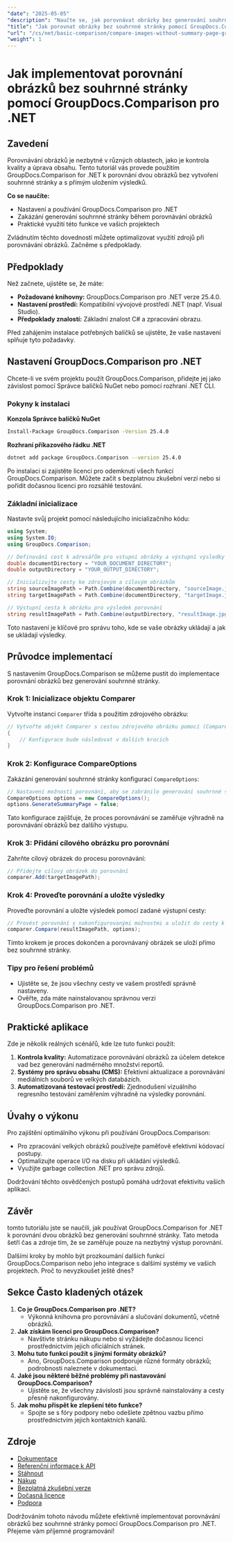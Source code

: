```yaml
---
"date": "2025-05-05"
"description": "Naučte se, jak porovnávat obrázky bez generování souhrnné stránky pomocí nástroje GroupDocs.Comparison pro .NET. Zefektivněte svůj pracovní postup."
"title": "Jak porovnat obrázky bez souhrnné stránky pomocí GroupDocs.Comparison pro .NET"
"url": "/cs/net/basic-comparison/compare-images-without-summary-page-groupdocs-net/"
"weight": 1
---
```


# Jak implementovat porovnání obrázků bez souhrnné stránky pomocí GroupDocs.Comparison pro .NET

## Zavedení

Porovnávání obrázků je nezbytné v různých oblastech, jako je kontrola kvality a úprava obsahu. Tento tutoriál vás provede použitím GroupDocs.Comparison for .NET k porovnání dvou obrázků bez vytvoření souhrnné stránky a s přímým uložením výsledků.

**Co se naučíte:**
- Nastavení a používání GroupDocs.Comparison pro .NET
- Zakázání generování souhrnné stránky během porovnávání obrázků
- Praktické využití této funkce ve vašich projektech

Zvládnutím těchto dovedností můžete optimalizovat využití zdrojů při porovnávání obrázků. Začněme s předpoklady.

## Předpoklady

Než začnete, ujistěte se, že máte:
- **Požadované knihovny:** GroupDocs.Comparison pro .NET verze 25.4.0.
- **Nastavení prostředí:** Kompatibilní vývojové prostředí .NET (např. Visual Studio).
- **Předpoklady znalostí:** Základní znalost C# a zpracování obrazu.

Před zahájením instalace potřebných balíčků se ujistěte, že vaše nastavení splňuje tyto požadavky.

## Nastavení GroupDocs.Comparison pro .NET

Chcete-li ve svém projektu použít GroupDocs.Comparison, přidejte jej jako závislost pomocí Správce balíčků NuGet nebo pomocí rozhraní .NET CLI.

### Pokyny k instalaci

**Konzola Správce balíčků NuGet**
```bash
Install-Package GroupDocs.Comparison -Version 25.4.0
```

**Rozhraní příkazového řádku .NET**
```bash
dotnet add package GroupDocs.Comparison --version 25.4.0
```

Po instalaci si zajistěte licenci pro odemknutí všech funkcí GroupDocs.Comparison. Můžete začít s bezplatnou zkušební verzí nebo si pořídit dočasnou licenci pro rozsáhlé testování.

### Základní inicializace

Nastavte svůj projekt pomocí následujícího inicializačního kódu:

```csharp
using System;
using System.IO;
using GroupDocs.Comparison;

// Definování cest k adresářům pro vstupní obrázky a výstupní výsledky
double documentDirectory = "YOUR_DOCUMENT_DIRECTORY";
double outputDirectory = "YOUR_OUTPUT_DIRECTORY";

// Inicializujte cesty ke zdrojovým a cílovým obrázkům
string sourceImagePath = Path.Combine(documentDirectory, "sourceImage.jpg");
string targetImagePath = Path.Combine(documentDirectory, "targetImage.jpg");

// Výstupní cesta k obrázku pro výsledek porovnání
string resultImagePath = Path.Combine(outputDirectory, "resultImage.jpg");
```

Toto nastavení je klíčové pro správu toho, kde se vaše obrázky ukládají a jak se ukládají výsledky.

## Průvodce implementací

S nastavením GroupDocs.Comparison se můžeme pustit do implementace porovnání obrázků bez generování souhrnné stránky.

### Krok 1: Inicializace objektu Comparer

Vytvořte instanci `Comparer` třída s použitím zdrojového obrázku:

```csharp
// Vytvořte objekt Comparer s cestou zdrojového obrázku pomocí (Comparer comparer = new Comparer(sourceImagePath))
{
    // Konfigurace bude následovat v dalších krocích
}
```

### Krok 2: Konfigurace CompareOptions

Zakázání generování souhrnné stránky konfigurací `CompareOptions`:

```csharp
// Nastavení možností porovnání, aby se zabránilo generování souhrnné stránky
CompareOptions options = new CompareOptions();
options.GenerateSummaryPage = false;
```

Tato konfigurace zajišťuje, že proces porovnávání se zaměřuje výhradně na porovnávání obrázků bez dalšího výstupu.

### Krok 3: Přidání cílového obrázku pro porovnání

Zahrňte cílový obrázek do procesu porovnávání:

```csharp
// Přidejte cílový obrázek do porovnání
comparer.Add(targetImagePath);
```

### Krok 4: Proveďte porovnání a uložte výsledky

Proveďte porovnání a uložte výsledek pomocí zadané výstupní cesty:

```csharp
// Provést porovnání s nakonfigurovanými možnostmi a uložit do cesty k výsledkům
comparer.Compare(resultImagePath, options);
```

Tímto krokem je proces dokončen a porovnávaný obrázek se uloží přímo bez souhrnné stránky.

### Tipy pro řešení problémů

- Ujistěte se, že jsou všechny cesty ve vašem prostředí správně nastaveny.
- Ověřte, zda máte nainstalovanou správnou verzi GroupDocs.Comparison pro .NET.

## Praktické aplikace

Zde je několik reálných scénářů, kde lze tuto funkci použít:
1. **Kontrola kvality:** Automatizace porovnávání obrázků za účelem detekce vad bez generování nadměrného množství reportů.
2. **Systémy pro správu obsahu (CMS):** Efektivní aktualizace a porovnávání mediálních souborů ve velkých databázích.
3. **Automatizovaná testovací prostředí:** Zjednodušení vizuálního regresního testování zaměřením výhradně na výsledky porovnání.

## Úvahy o výkonu

Pro zajištění optimálního výkonu při používání GroupDocs.Comparison:
- Pro zpracování velkých obrázků používejte paměťově efektivní kódovací postupy.
- Optimalizujte operace I/O na disku při ukládání výsledků.
- Využijte garbage collection .NET pro správu zdrojů.

Dodržování těchto osvědčených postupů pomáhá udržovat efektivitu vašich aplikací.

## Závěr

tomto tutoriálu jste se naučili, jak používat GroupDocs.Comparison for .NET k porovnání dvou obrázků bez generování souhrnné stránky. Tato metoda šetří čas a zdroje tím, že se zaměřuje pouze na nezbytný výstup porovnání.

Dalšími kroky by mohlo být prozkoumání dalších funkcí GroupDocs.Comparison nebo jeho integrace s dalšími systémy ve vašich projektech. Proč to nevyzkoušet ještě dnes?

## Sekce Často kladených otázek

1. **Co je GroupDocs.Comparison pro .NET?**
   - Výkonná knihovna pro porovnávání a slučování dokumentů, včetně obrázků.
2. **Jak získám licenci pro GroupDocs.Comparison?**
   - Navštivte stránku nákupu nebo si vyžádejte dočasnou licenci prostřednictvím jejich oficiálních stránek.
3. **Mohu tuto funkci použít s jinými formáty obrázků?**
   - Ano, GroupDocs.Comparison podporuje různé formáty obrázků; podrobnosti naleznete v dokumentaci.
4. **Jaké jsou některé běžné problémy při nastavování GroupDocs.Comparison?**
   - Ujistěte se, že všechny závislosti jsou správně nainstalovány a cesty přesně nakonfigurovány.
5. **Jak mohu přispět ke zlepšení této funkce?**
   - Spojte se s fóry podpory nebo odešlete zpětnou vazbu přímo prostřednictvím jejich kontaktních kanálů.

## Zdroje

- [Dokumentace](https://docs.groupdocs.com/comparison/net/)
- [Referenční informace k API](https://reference.groupdocs.com/comparison/net/)
- [Stáhnout](https://releases.groupdocs.com/comparison/net/)
- [Nákup](https://purchase.groupdocs.com/buy)
- [Bezplatná zkušební verze](https://releases.groupdocs.com/comparison/net/)
- [Dočasná licence](https://purchase.groupdocs.com/temporary-license/)
- [Podpora](https://forum.groupdocs.com/c/comparison/)

Dodržováním tohoto návodu můžete efektivně implementovat porovnávání obrázků bez souhrnné stránky pomocí GroupDocs.Comparison pro .NET. Přejeme vám příjemné programování!